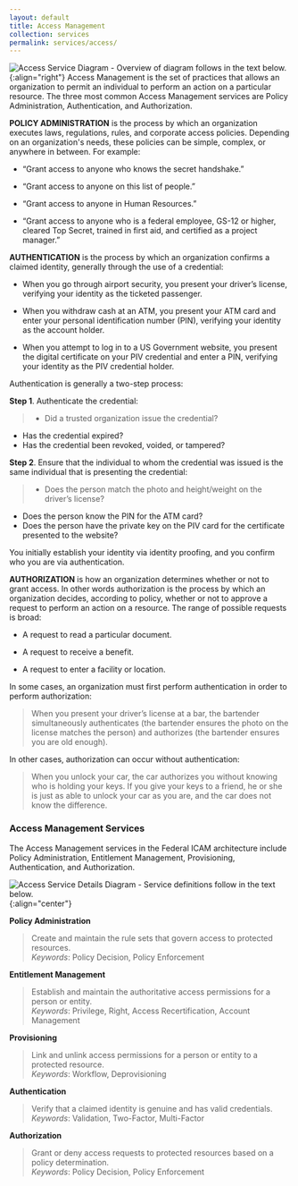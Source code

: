 ```yaml
---
layout: default
title: Access Management
collection: services
permalink: services/access/
---
```

![Access Service Diagram - Overview of diagram follows in the text below.]({{site.baseurl}}/img/Access.png){:align="right"}
Access Management is the set of practices that allows an organization to permit an individual to perform an action on a
particular resource.  The three most common Access Management services are Policy Administration, Authentication, and Authorization.

**POLICY ADMINISTRATION** is the process by which an organization executes laws, regulations, rules, and corporate access
policies. Depending on an organization's needs, these policies can be simple, complex, or anywhere in between. For example:

* “Grant access to anyone who knows the secret
handshake.”

* “Grant access to anyone on this list of people.”

* “Grant access to anyone in Human Resources.”

* “Grant access to anyone who is a federal employee,
GS-12 or higher, cleared Top Secret, trained in first
aid, and certified as a project manager.”


**AUTHENTICATION** is the process by which an organization confirms a claimed identity, generally through the use of a credential:

* When you go through airport security, you present your driver’s
license, verifying your identity as the ticketed passenger.

* When you withdraw cash at an ATM, you present your
ATM card and enter your personal identification number (PIN),
verifying your identity as the account holder.

* When you attempt to log in to a US Government website, you present the digital certificate on your PIV credential
and enter a PIN, verifying your identity as the PIV credential holder.

Authentication is generally a two-step process:

**Step 1**. Authenticate the credential:

>  - Did a trusted organization issue the credential?
  - Has the credential expired?
  - Has the credential been revoked, voided, or tampered?

**Step 2**. Ensure that the individual to whom the credential was issued is the
same individual that is presenting the credential:

>  - Does the person match the photo and height/weight on the driver’s license?
  - Does the person know the PIN for the ATM card?
  - Does the person have the private key on the PIV card for the certificate presented to the website?


You initially establish your identity via identity proofing, and you confirm who you are via authentication.


**AUTHORIZATION** is how an organization determines whether or not to grant access. In other words authorization is the process by which an organization decides, according to policy, whether or not to approve a request to perform an action on a resource. The range of possible requests is broad:

* A request to read a particular document.

* A request to receive a benefit.

* A request to enter a facility or location.

In some cases, an organization must first perform authentication in order to
perform authorization:

> When you present your driver’s license at a bar, the bartender simultaneously authenticates (the bartender ensures the photo on
the license matches the person) and authorizes (the bartender
ensures you are old enough).  

In other cases, authorization can occur without authentication:  

> When you unlock your car, the car authorizes you without
knowing who is holding your keys. If you give your keys to a friend,
he or she is just as able to unlock your car as you are, and the car
does not know the difference.  

### Access Management Services
The Access Management services in the Federal ICAM architecture include Policy Administration, Entitlement Management, Provisioning, Authentication, and Authorization.  

![Access Service Details Diagram - Service definitions follow in the text below.]({{site.baseurl}}/img/access_services_detailed.png){:align="center"}

**Policy Administration**  

> Create and maintain the rule sets that govern access to protected resources.  
_Keywords_: Policy Decision, Policy Enforcement  

**Entitlement Management**  

> Establish and maintain the authoritative access permissions for a person or entity.  
_Keywords_: Privilege, Right, Access Recertification, Account Management  

**Provisioning**

> Link and unlink access permissions for a person or entity to a protected resource.  
_Keywords_: Workflow, Deprovisioning  

**Authentication**  

> Verify that a claimed identity is genuine and has valid credentials.  
_Keywords_: Validation, Two-Factor, Multi-Factor  

**Authorization**  

> Grant or deny access requests to protected resources based on a policy determination.  
_Keywords_: Policy Decision, Policy Enforcement
